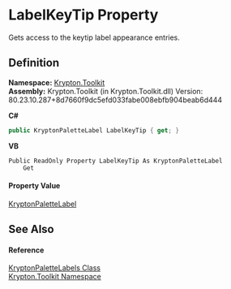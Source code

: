 # LabelKeyTip Property


Gets access to the keytip label appearance entries.



## Definition
**Namespace:** <a href="79d2eac2-21f4-54ff-7552-b20c33c30600.md">Krypton.Toolkit</a>  
**Assembly:** Krypton.Toolkit (in Krypton.Toolkit.dll) Version: 80.23.10.287+8d7660f9dc5efd033fabe008ebfb904beab6d444

**C#**
``` C#
public KryptonPaletteLabel LabelKeyTip { get; }
```
**VB**
``` VB
Public ReadOnly Property LabelKeyTip As KryptonPaletteLabel
	Get
```



#### Property Value
<a href="dec18602-b87f-cdc2-87d5-aa6d24fa73a9.md">KryptonPaletteLabel</a>

## See Also


#### Reference
<a href="eddd7edd-3892-029a-2c93-7a0d62d14de0.md">KryptonPaletteLabels Class</a>  
<a href="79d2eac2-21f4-54ff-7552-b20c33c30600.md">Krypton.Toolkit Namespace</a>  
